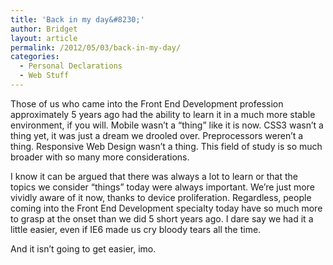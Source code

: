 ```yaml
---
title: 'Back in my day&#8230;'
author: Bridget
layout: article
permalink: /2012/05/03/back-in-my-day/
categories:
  - Personal Declarations
  - Web Stuff
---
```

Those of us who came into the Front End Development profession approximately 5 years ago had the ability to learn it in a much more stable environment, if you will. Mobile wasn&#8217;t a &#8220;thing&#8221; like it is now. CSS3 wasn&#8217;t a thing yet, it was just a dream we drooled over. Preprocessors weren&#8217;t a thing. Responsive Web Design wasn&#8217;t a thing. This field of study is so much broader with so many more considerations.

I know it can be argued that there was always a lot to learn or that the topics we consider &#8220;things&#8221; today were always important. We&#8217;re just more vividly aware of it now, thanks to device proliferation. Regardless, people coming into the Front End Development specialty today have so much more to grasp at the onset than we did 5 short years ago. I dare say we had it a little easier, even if IE6 made us cry bloody tears all the time.

And it isn&#8217;t going to get easier, imo.